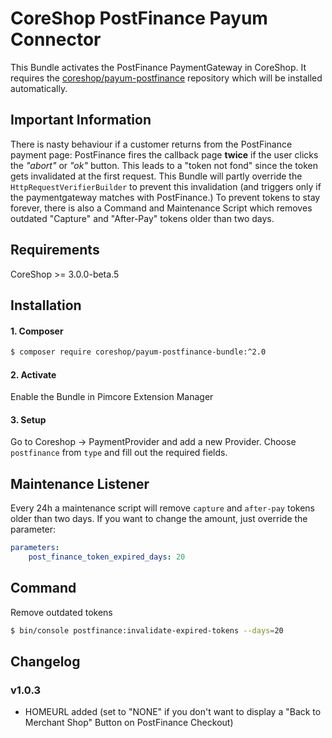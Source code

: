 # CoreShop PostFinance Payum Connector
This Bundle activates the PostFinance PaymentGateway in CoreShop.
It requires the [coreshop/payum-postfinance](https://github.com/coreshop/payum-postfinance) repository which will be installed automatically.

## Important Information
There is nasty behaviour if a customer returns from the PostFinance payment page: PostFinance fires the callback page **twice** if the user clicks the *"abort"* or *"ok"* button. This leads to a "token not fond" since the token gets invalidated at the first request.
This Bundle will partly override the `HttpRequestVerifierBuilder` to prevent this invalidation (and triggers only if the paymentgateway matches with PostFinance.)
To prevent tokens to stay forever, there is also a Command and Maintenance Script which removes outdated "Capture" and "After-Pay" tokens older than two days.

## Requirements
CoreShop >= 3.0.0-beta.5

## Installation

#### 1. Composer
```bash
$ composer require coreshop/payum-postfinance-bundle:^2.0
```

#### 2. Activate
Enable the Bundle in Pimcore Extension Manager

#### 3. Setup
Go to Coreshop -> PaymentProvider and add a new Provider. Choose `postfinance` from `type` and fill out the required fields.

## Maintenance Listener
Every 24h a maintenance script will remove `capture` and `after-pay` tokens older than two days.
If you want to change the amount, just override the parameter:

```yml
parameters:
    post_finance_token_expired_days: 20
```

## Command
Remove outdated tokens
```bash
$ bin/console postfinance:invalidate-expired-tokens --days=20
```

## Changelog

### v1.0.3
- HOMEURL added (set to "NONE" if you don't want to display a "Back to Merchant Shop" Button on PostFinance Checkout)
